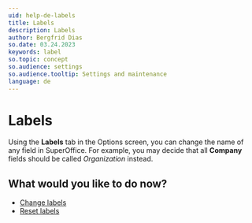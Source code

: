 ```yaml
---
uid: help-de-labels
title: Labels
description: Labels
author: Bergfrid Dias
so.date: 03.24.2023
keywords: label
so.topic: concept
so.audience: settings
so.audience.tooltip: Settings and maintenance
language: de
---
```


# Labels

Using the **Labels** tab in the Options screen, you can change the name of any field in SuperOffice. For example, you may decide that all **Company** fields should be called *Organization* instead.

## What would you like to do now?

* [Change labels][1]
* [Reset labels][2]

<!-- Referenced links -->
[1]: change.md
[2]: reset.md

<!-- Referenced images -->


